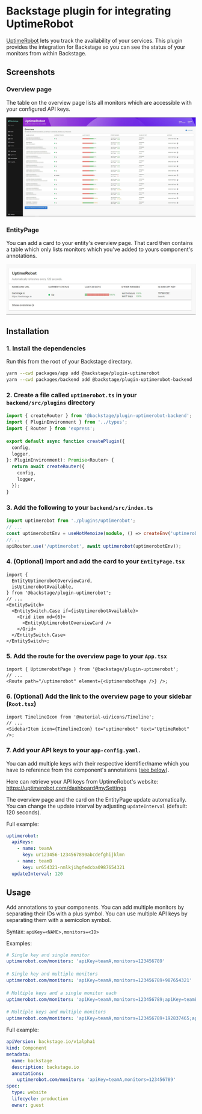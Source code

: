 # Backstage plugin for integrating UptimeRobot

[UptimeRobot](https://uptimerobot.com) lets you track the availability of your services. This plugin provides the integration for Backstage so you can see the status of your monitors from within Backstage.

## Screenshots

### Overview page

The table on the overview page lists all monitors which are accessible with your configured API keys.

![Overview](docs/overview.jpg)

### EntityPage

You can add a card to your entity's overview page. That card then contains a table which only lists monitors which you've added to yours component's annotations.

![Card](docs/card.jpg)

## Installation

### 1. Install the dependencies

Run this from the root of your Backstage directory.

```sh
yarn --cwd packages/app add @backstage/plugin-uptimerobot
yarn --cwd packages/backend add @backstage/plugin-uptimerobot-backend
```

### 2. Create a file called `uptimerobot.ts` in your `backend/src/plugins` directory

```ts
import { createRouter } from '@backstage/plugin-uptimerobot-backend';
import { PluginEnvironment } from '../types';
import { Router } from 'express';

export default async function createPlugin({
  config,
  logger,
}: PluginEnvironment): Promise<Router> {
  return await createRouter({
    config,
    logger,
  });
}
```

### 3. Add the following to your `backend/src/index.ts`

```ts
import uptimerobot from './plugins/uptimerobot';
// ...
const uptimerobotEnv = useHotMemoize(module, () => createEnv('uptimerobot'));
//...
apiRouter.use('/uptimerobot', await uptimerobot(uptimerobotEnv));
```

### 4. (Optional) Import and add the card to your `EntityPage.tsx`

```tsx
import {
  EntityUptimerobotOverviewCard,
  isUptimerobotAvailable,
} from '@backstage/plugin-uptimerobot';
// ...
<EntitySwitch>
  <EntitySwitch.Case if={isUptimerobotAvailable}>
    <Grid item md={6}>
      <EntityUptimerobotOverviewCard />
    </Grid>
  </EntitySwitch.Case>
</EntitySwitch>;
```

### 5. Add the route for the overview page to your `App.tsx`

```tsx
import { UptimerobotPage } from '@backstage/plugin-uptimerobot';
// ...
<Route path="/uptimerobot" element={<UptimerobotPage />} />;
```

### 6. (Optional) Add the link to the overview page to your sidebar (`Root.tsx`)

```tsx
import TimelineIcon from '@material-ui/icons/Timeline';
// ...
<SidebarItem icon={TimelineIcon} to="uptimerobot" text="UptimeRobot" />;
```

### 7. Add your API keys to your `app-config.yaml`.

You can add multiple keys with their respective identifier/name which you have to reference from the component's annotations ([see below](#usage)).

Here can retrieve your API keys from UptimeRobot's website: <https://uptimerobot.com/dashboard#mySettings>

The overview page and the card on the EntityPage update automatically. You can change the update interval by adjusting `updateInterval` (default: 120 seconds).

Full example:

```yaml
uptimerobot:
  apiKeys:
    - name: teamA
      key: ur123456-1234567890abcdefghijklmn
    - name: teamB
      key: ur654321-nmlkjihgfedcba0987654321
  updateInterval: 120
```

## Usage

Add annotations to your components. You can add multiple monitors by separating their IDs with a plus symbol. You can use multiple API keys by separating them with a semicolon symbol.

Syntax: `apiKey=<NAME>,monitors=<ID>`

Examples:

```yaml
# Single key and single monitor
uptimerobot.com/monitors: 'apiKey=teamA,monitors=123456789'

# Single key and multiple monitors
uptimerobot.com/monitors: 'apiKey=teamA,monitors=123456789+987654321'

# Multiple keys and a single monitor each
uptimerobot.com/monitors: 'apiKey=teamA,monitors=123456789;apiKey=teamB,monitors=987654321'

# Multiple keys and multiple monitors
uptimerobot.com/monitors: 'apiKey=teamA,monitors=123456789+192837465;apiKey=teamB,monitors=987654321+918273645'
```

Full example:

```yaml
apiVersion: backstage.io/v1alpha1
kind: Component
metadata:
  name: backstage
  description: backstage.io
  annotations:
    uptimerobot.com/monitors: 'apiKey=teamA,monitors=123456789'
spec:
  type: website
  lifecycle: production
  owner: guest
```
